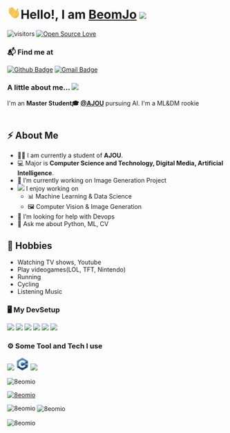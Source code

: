 <h1> <img src="https://raw.githubusercontent.com/ABSphreak/ABSphreak/master/gifs/Hi.gif" height="30px">Hello!, I am <a href="https://github.com/8eomio">BeomJo</a> <img height="30px" src="https://emojis.slackmojis.com/emojis/images/1531849430/4246/blob-sunglasses.gif?1531849430"></h1>
</h1>

![visitors](https://visitor-badge.laobi.icu/badge?page_id=zhenye-na.zhenye-na)
[![Open Source Love](https://badges.frapsoft.com/os/v1/open-source.svg?v=102)](https://github.com/ellerbrock/open-source-badge/)

### 📬 Find me at
[![Github Badge](http://img.shields.io/badge/-Github-black?style=flat-square&logo=github&link=https://github.com/8eomio/)](https://github.com/8eomio/) 
[![Gmail Badge](https://img.shields.io/badge/-Gmail-d14836?style=flat-square&logo=Gmail&logoColor=white&link=mailto:aidbeomjo@ajou.ac.kr)](mailto:aidbeomjo@ajou.ac.kr)


### A little about me...  <img src="https://media.giphy.com/media/VgCDAzcKvsR6OM0uWg/giphy.gif" width="50"> 
I'm an **Master Student🎓 [@AJOU](https://ajou.ac.kr/kr/index.do)** pursuing AI. I'm a ML&DM rookie <br/><br/>


## ⚡️ About Me
- 👨‍🏛 I am currently a student of **AJOU**.
- 💻 Major is **Computer Science and Technology, Digital Media, Artificial Intelligence**. 
- 🔭 I’m currently working on Image Generation Project
- <img src="https://media.giphy.com/media/WUlplcMpOCEmTGBtBW/giphy.gif" width="30">  I enjoy working on
  - 📊 Machine Learning & Data Science
  - 🖼 Computer Vision & Image Generation
- 🤔 I’m looking for help with Devops
- 💬 Ask me about Python, ML, CV
## 📅 Hobbies
- Watching TV shows, Youtube
- Play videogames(LOL, TFT, Nintendo)
- Running
- Cycling
- Listening Music 
### 🖥️ My DevSetup
<img src="https://img.shields.io/badge/Windows-555555.svg?&style=flat-square&logo=windows&logoColor=0078D6"> <img src="https://img.shields.io/badge/Chrome-555555.svg?&style=flat-square&logo=google-chrome&logoColor=FABC0C"> <img src="https://img.shields.io/badge/VS Code-555555?style=flat-square&logo=visual-studio-code&logoColor=007ACC"> <img src="https://img.shields.io/badge/Terminal-555555.svg?&style=flat-square&logo=powershell&logoColor=white"> <img src="https://img.shields.io/badge/Jupyter-555555.svg?&style=flat-square&logo=jupyter&logoColor=F37626"> <img src="https://img.shields.io/badge/Youtube-555555.svg?&style=flat-square&logo=youtube&logoColor=FF0000"/> 

### ⚙️ Some Tool and Tech I use
<code><img height="30" src="https://avatars0.githubusercontent.com/u/1525981?s=200&v=4"></code>
<code><img height="30" src="https://raw.githubusercontent.com/github/explore/80688e429a7d4ef2fca1e82350fe8e3517d3494d/topics/cpp/cpp.png"></code>
<code><img height="30" src="https://avatars2.githubusercontent.com/u/1728152?s=200&v=4"></code>  

<p align="left"> <img src="https://komarev.com/ghpvc/?username=8eomio&label=Profile%20views&color=0e75b6&style=flat" alt="8eomio" /> </p>

<p align="left"> <a href="https://github.com/ryo-ma/github-profile-trophy"><img src="https://github-profile-trophy.vercel.app/?username=8eomio" alt="8eomio" /></a> </p>

<p align="left">
</p>


<p><img align="left" src="https://github-readme-stats.vercel.app/api/top-langs?username=8eomio&show_icons=true&locale=en&layout=compact" alt="8eomio" /></p>

<p>&nbsp;<img align="center" src="https://github-readme-stats.vercel.app/api?username=8eomio&show_icons=true&locale=en" alt="8eomio" /></p>

<p><img align="center" src="https://github-readme-streak-stats.herokuapp.com/?user=8eomio&" alt="8eomio" /></p>
